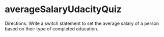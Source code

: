 # averageSalaryUdacityQuiz
Directions: Write a switch statement to set the average salary of a person based on their type of completed education.
